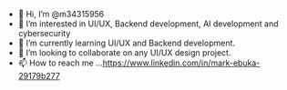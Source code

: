 - 👋 Hi, I’m @m34315956
- 👀 I’m interested in UI/UX, Backend development, AI development and cybersecurity
- 🌱 I’m currently learning UI/UX and Backend development.
- 💞️ I’m looking to collaborate on any UI/UX design project.
- 📫 How to reach me ...https://www.linkedin.com/in/mark-ebuka-29179b277

<!---
m34315956/m34315956 is a ✨ special ✨ repository because its `README.md` (this file) appears on your GitHub profile.
You can click the Preview link to take a look at your changes.
--->
